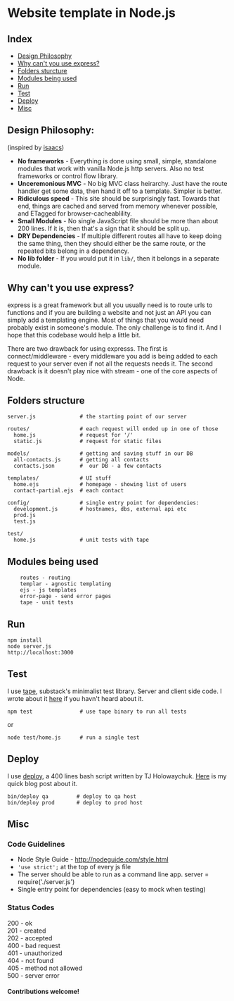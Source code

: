 # Website template in Node.js

## Index

* [Design Philosophy](#design-philosophy)
* [Why can't you use express?](#why-can't-you-use-express?)
* [Folders sturcture](#folders-structure)
* [Modules being used](#modules-being-used)
* [Run](#run)
* [Test](#test)
* [Deploy](#deploy)
* [Misc](#misc)

## Design Philosophy:

(inspired by [isaacs](https://github.com/isaacs/npm-www))

* **No frameworks** - Everything is done using small, simple, standalone modules that work with vanilla Node.js http servers. Also no test frameworks or control flow library.
* **Unceremonious MVC** - No big MVC class heirarchy. Just have the route handler get some data, then hand it off to a template.  Simpler is better.
* **Ridiculous speed** - This site should be surprisingly fast.  Towards that end, things are cached and served from memory whenever possible, and ETagged for browser-cacheablility.
* **Small Modules** - No single JavaScript file should be more than about 200 lines.  If it is, then that's a sign that it should be split up.  
* **DRY Dependencies** - If multiple different routes all have to keep doing the same thing, then they should either be the same route, or the repeated bits belong in a dependency.
* **No lib folder** - If you would put it in `lib/`, then it belongs in a separate module.

## Why can't you use express?

express is a great framework but all you usually need is to route urls to functions and if you are building a website and not just an API you can simply add a templating engine. Most of things that you would need probably exist in someone's module. The only challenge is to find it. And I hope that this codebase would help a little bit.

There are two drawback for using expresss. The first is connect/middleware - every middleware you add is being added to each request to your server even if not all the requests needs it. The second drawback is it doesn't play nice with stream - one of the core aspects of Node.  

## Folders structure

    server.js              # the starting point of our server

    routes/                # each request will ended up in one of those
      home.js              # request for '/'
      static.js            # request for static files

    models/                # getting and saving stuff in our DB 
      all-contacts.js      # getting all contacts
      contacts.json        #  our DB - a few contacts

    templates/             # UI stuff
      home.ejs             # homepage - showing list of users
      contact-partial.ejs  # each contact
 
    config/                # single entry point for dependencies:
      development.js       # hostnames, dbs, external api etc
      prod.js               
      test.js
      
    test/             
      home.js              # unit tests with tape

## Modules being used

        routes - routing
        templar - agnostic templating
        ejs - js templates
        error-page - send error pages
        tape - unit tests
        
## Run

    npm install
    node server.js
    http://localhost:3000

## Test

I use [tape](https://github.com/substack/tape), substack's minimalist test library. Server and client side code.  I wrote about it [here](https://github.com/oren/oren.github.com/blob/master/posts/tape/tape.md) if you havn't heard about it.

    npm test               # use tape binary to run all tests

or

    node test/home.js      # run a single test

## Deploy

I use [deploy](https://github.com/visionmedia/deploy), a 400 lines bash script written by TJ Holowaychuk. [Here](https://github.com/oren/oren.github.com/blob/master/posts/deploy.md) is my quick blog post about it.

    bin/deploy qa         # deploy to qa host
    bin/deploy prod       # deploy to prod host

## Misc

### Code Guidelines

* Node Style Guide - http://nodeguide.com/style.html
* `'use strict';` at the top of every js file
* The server should be able to run as a command line app. server = require('./server.js')
* Single entry point for dependencies (easy to mock when testing)

### Status Codes

200 - ok  
201 - created  
202 - accepted  
400 - bad request  
401 - unauthorized  
404 - not found  
405 - method not allowed  
500 - server error  

#### Contributions welcome!
